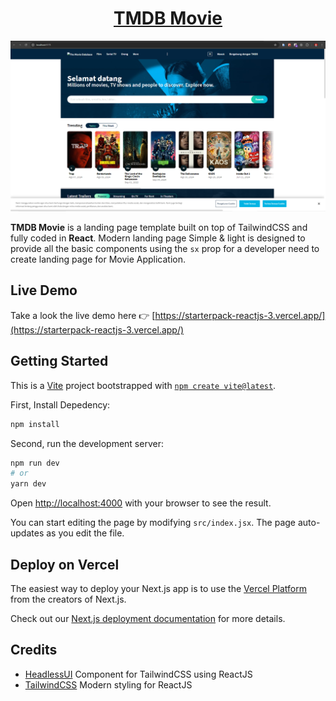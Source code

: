 <h1 align="center">
  <a href="https://github.com/Alamnzr123/starterpack_reactjs_3">
  TMDB Movie
  </a>
  <br />
</h1>

![screenshot](ss.png)

**TMDB Movie** is a landing page template built on top of TailwindCSS and fully coded in **React**.
Modern landing page Simple & light is designed to provide all the basic components using the `sx` prop for a developer need to create landing page for Movie Application.

## Live Demo

Take a look the live demo here 👉 [https://starterpack-reactjs-3.vercel.app/](https://starterpack-reactjs-3.vercel.app/)

## Getting Started

This is a [Vite](https://vitejs.dev/) project bootstrapped with [`npm create vite@latest`](https://vitejs.dev/guide/).

First, Install Depedency:

```bash
npm install
```

Second, run the development server:

```bash
npm run dev
# or
yarn dev
```

Open [http://localhost:4000](http://localhost:4000) with your browser to see the result.

You can start editing the page by modifying `src/index.jsx`. The page auto-updates as you edit the file.

## Deploy on Vercel

The easiest way to deploy your Next.js app is to use the [Vercel Platform](https://vercel.com/new?utm_medium=default-template&filter=next.js&utm_source=create-next-app&utm_campaign=create-next-app-readme) from the creators of Next.js.

Check out our [Next.js deployment documentation](https://nextjs.org/docs/deployment) for more details.

## Credits
- [HeadlessUI](https://headlessui.com/) Component for TailwindCSS using ReactJS
- [TailwindCSS](https://tailwindcss.com/) Modern styling for ReactJS
